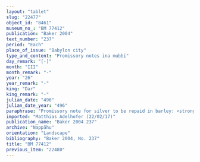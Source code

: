 ```yaml
---
layout: "tablet"
slug: "22477"
object_id: "8461"
museum_no_: "BM 77412"
publication: "Baker 2004"
text_number: "237"
period: "Each"
place_of_issue: "Babylon city"
type_and_content: "Promissory notes ina muẖẖi"
day_remark: "[-]"
month: "III"
month_remark: "-"
year: "26"
year_remark: "-"
king: "Dar"
king_remark: "-"
julian_date: "496"
julian_date_year: "496"
paraphrase: "Promissory note for silver to be repaid in barley: <strong>B</strong> owes <strong>A</strong> 1/3 mina of cut silver of 1/8 alloy. The debt bears a monthly interest of 1 shekel of silver per mina. In Ta&scaron;rītu (VII) he is to pay barley in lieu of silver according to the price in Babylon, adding 2 kor of barley per mina. 5 witnesses and the scribe (Bēl-ibni//[...]).<br /> &nbsp;<br /> <strong>A</strong>&nbsp;= Bēl-iddin/Marduk-&scaron;ākin-&scaron;umi//Rab-ban&ecirc;; <strong>B</strong>&nbsp;= &Scaron;ellebu/Iddin-Nab&ucirc;//Nappāhu<br /> &nbsp;"
imported: "Matthias Adelhofer (22/02/17)"
publication_name: "Baker 2004 237"
archive: "Nappāhu"
orientation: "Landscape"
bibliography: "Baker 2004, No. 237"
title: "BM 77412"
previous_item: "22480"
---
```

